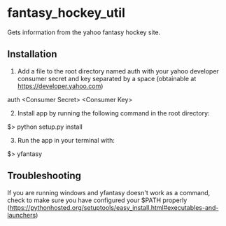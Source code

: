 fantasy_hockey_util
===================

Gets information from the yahoo fantasy hockey site.


Installation
------------


1) Add a file to the root directory named auth with your yahoo developer consumer secret and key separated by a space (obtainable at https://developer.yahoo.com)


auth
\<Consumer Secret\> \<Consumer Key\>

2) Install app by running the following command in the root directory:

$> python setup.py install

3) Run the app in your terminal with:

$> yfantasy


Troubleshooting
---------------


If you are running windows and yfantasy doesn't work as a command, check to make sure you have configured your $PATH properly (https://pythonhosted.org/setuptools/easy_install.html#executables-and-launchers)
